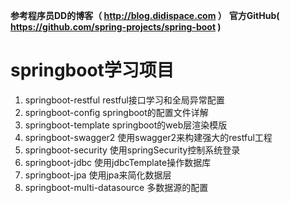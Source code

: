 **参考程序员DD的博客（ http://blog.didispace.com ）**
**官方GitHub( https://github.com/spring-projects/spring-boot )**

# springboot学习项目 

1. springboot-restful   			restful接口学习和全局异常配置
2. springboot-config    			springboot的配置文件详解
3. springboot-template  			springboot的web层渲染模版
4. springboot-swagger2  			使用swagger2来构建强大的restful工程
5. springboot-security  			使用springSecurity控制系统登录
6. springboot-jdbc      			使用jdbcTemplate操作数据库
7. springboot-jpa       			使用jpa来简化数据层
8. springboot-multi-datasource		多数据源的配置
